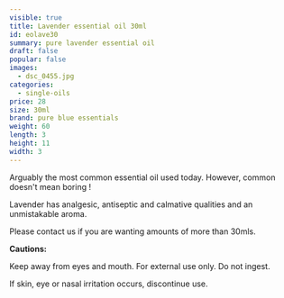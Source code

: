 ```yaml
---
visible: true
title: Lavender essential oil 30ml
id: eolave30
summary: pure lavender essential oil
draft: false
popular: false
images:
  - dsc_0455.jpg
categories:
  - single-oils
price: 28
size: 30ml
brand: pure blue essentials
weight: 60
length: 3
height: 11
width: 3
---
```

Arguably the most common essential oil used today.  However, common doesn't mean boring !

Lavender has analgesic, antiseptic and calmative qualities and an unmistakable aroma.

Please contact us if you are wanting amounts of more than 30mls.



**Cautions:**

Keep away from eyes and mouth. For external use only. Do not ingest.

If skin, eye or nasal irritation occurs, discontinue use.
